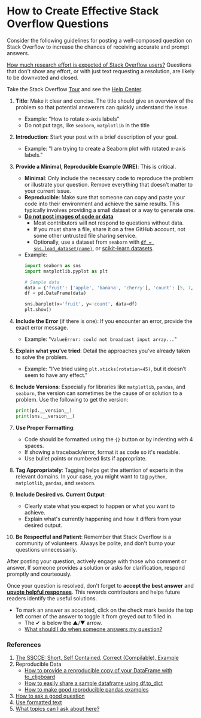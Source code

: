 # How to Create Effective Stack Overflow Questions

Consider the following guidelines for posting a well-composed question on Stack Overflow to increase the chances of receiving accurate and prompt answers.

[How much research effort is expected of Stack Overflow users?][1] Questions that don't show any effort, or with just text requesting a resolution, are likely to be downvoted and closed.

Take the Stack Overflow [Tour][2] and see the [Help Center][3].

1. **Title**: Make it clear and concise. The title should give an overview of the problem so that potential answerers can quickly understand the issue.

    * Example: "How to rotate x-axis labels"
	
	- Do not put tags, like `seaborn`, `matplotlib` in the title

2. **Introduction**: Start your post with a brief description of your goal.

    * Example: "I am trying to create a Seaborn plot with rotated x-axis labels."

3. **Provide a Minimal, Reproducible Example (MRE)**: This is critical.
    - **Minimal**: Only include the necessary code to reproduce the problem or illustrate your question. Remove everything that doesn’t matter to your current issue.
    - **Reproducible**: Make sure that someone can copy and paste your code into their environment and achieve the same results. This typically involves providing a small dataset or a way to generate one.
    - [**Do not post images of code or data**][4]
	  - Most contributors will not respond to questions without data.
	  - If you must share a file, share it on a free GitHub account, not some other untrusted file sharing service.
	  - Optionally, use a dataset from `seaborn` with [`df = sns.load_dataset(name)`][5], or [scikit-learn datasets][6].
	
    * Example:
        ```python
        import seaborn as sns
        import matplotlib.pyplot as plt

        # Sample data
        data = {'fruit': ['apple', 'banana', 'cherry'], 'count': [5, 7, 3]}
        df = pd.DataFrame(data)

        sns.barplot(x='fruit', y='count', data=df)
        plt.show()
        ```

4. **Include the Error** (if there is one): If you encounter an error, provide the exact error message. 

    * Example: "`ValueError: could not broadcast input array...`"

5. **Explain what you’ve tried**: Detail the approaches you've already taken to solve the problem.

    * Example: "I've tried using `plt.xticks(rotation=45)`, but it doesn’t seem to have any effect."

6. **Include Versions**: Especially for libraries like `matplotlib`, `pandas`, and `seaborn`, the version can sometimes be the cause of or solution to a problem. Use the following to get the version:

    ```python
    print(pd.__version__)
    print(sns.__version__)
    ```

7. **Use Proper Formatting**:
    - Code should be formatted using the `{}` button or by indenting with 4 spaces.
    - If showing a traceback/error, format it as code so it's readable.
    - Use bullet points or numbered lists if appropriate.

8. **Tag Appropriately**: Tagging helps get the attention of experts in the relevant domains. In your case, you might want to tag `python`, `matplotlib`, `pandas`, and `seaborn`.

9. **Include Desired vs. Current Output**:
    - Clearly state what you expect to happen or what you want to achieve.
    - Explain what's currently happening and how it differs from your desired output.

10. **Be Respectful and Patient**: Remember that Stack Overflow is a community of volunteers. Always be polite, and don't bump your questions unnecessarily.

After posting your question, actively engage with those who comment or answer. If someone provides a solution or asks for clarification, respond promptly and courteously.

Once your question is resolved, don't forget to **accept the best answer** and [**upvote helpful responses**][7]. This rewards contributors and helps future readers identify the useful solutions.

- To mark an answer as accepted, click on the check mark beside the top left corner of the answer to toggle it from greyed out to filled in.
  - The ✔ is below the ▲/▼ arrow.
  - [What should I do when someone answers my question?][8]

### References

1. [The SSCCE: Short, Self Contained, Correct (Compilable), Example][9]
2. Reproducible Data
    - [How to provide a reproducible copy of your DataFrame with to_clipboard][10]
	- [How to easily share a sample dataframe using df.to_dict][11]
	- [How to make good reproducible pandas examples][12]
3. [How to ask a good question][13]
4. [Use formatted text][14]
5. [What topics can I ask about here?][15]


  [1]: https://meta.stackoverflow.com/questions/261592/how-much-research-effort-is-expected-of-stack-overflow-users
  [2]: https://stackoverflow.com/tour
  [3]: https://stackoverflow.com/help
  [4]: https://meta.stackoverflow.com/questions/303812/discourage-screenshots-of-code-and-or-errors
  [5]: https://seaborn.pydata.org/generated/seaborn.load_dataset.html
  [6]: https://scikit-learn.org/stable/datasets.html
  [7]: https://stackoverflow.com/help/privileges/vote-up
  [8]: https://stackoverflow.com/help/someone-answers
  [9]: http://sscce.org/
  [10]: https://stackoverflow.com/q/52413246/7758804
  [11]: https://stackoverflow.com/q/63163251/7758804
  [12]: https://stackoverflow.com/q/20109391/7758804
  [13]: https://stackoverflow.com/help/how-to-ask
  [14]: https://stackoverflow.com/help/formatting
  [15]: https://stackoverflow.com/help/on-topic